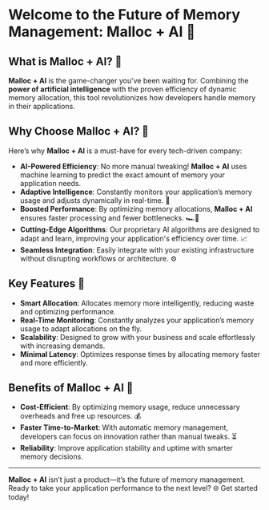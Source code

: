 # Welcome to the Future of Memory Management: **Malloc + AI** 🚀

## What is **Malloc + AI**? 🤔

**Malloc + AI** is the game-changer you’ve been waiting for. Combining the **power of artificial intelligence** with the proven efficiency of dynamic memory allocation, this tool revolutionizes how developers handle memory in their applications.

## Why Choose **Malloc + AI**? 🌟

Here’s why **Malloc + AI** is a must-have for every tech-driven company:

- **AI-Powered Efficiency**: No more manual tweaking! **Malloc + AI** uses machine learning to predict the exact amount of memory your application needs.
- **Adaptive Intelligence**: Constantly monitors your application’s memory usage and adjusts dynamically in real-time. 🔄
- **Boosted Performance**: By optimizing memory allocations, **Malloc + AI** ensures faster processing and fewer bottlenecks. 🏎️💨
- **Cutting-Edge Algorithms**: Our proprietary AI algorithms are designed to adapt and learn, improving your application's efficiency over time. 📈
- **Seamless Integration**: Easily integrate with your existing infrastructure without disrupting workflows or architecture. ⚙️
  
## Key Features 🔑

- **Smart Allocation**: Allocates memory more intelligently, reducing waste and optimizing performance.
- **Real-Time Monitoring**: Constantly analyzes your application’s memory usage to adapt allocations on the fly.
- **Scalability**: Designed to grow with your business and scale effortlessly with increasing demands.
- **Minimal Latency**: Optimizes response times by allocating memory faster and more efficiently.

## Benefits of **Malloc + AI** 💼

- **Cost-Efficient**: By optimizing memory usage, reduce unnecessary overheads and free up resources. 💰
- **Faster Time-to-Market**: With automatic memory management, developers can focus on innovation rather than manual tweaks. ⏳
- **Reliability**: Improve application stability and uptime with smarter memory decisions.

---

**Malloc + AI** isn’t just a product—it’s the future of memory management. Ready to take your application performance to the next level? 🌐 Get started today!
